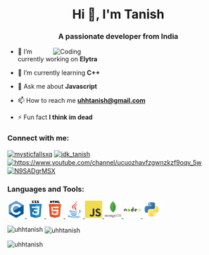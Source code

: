 <h1 align="center">Hi 👋, I'm Tanish</h1>
<h3 align="center">A passionate developer from India</h3>

<img align="right" alt="Coding" width="400" src="https://cdn.discordapp.com/attachments/944613737942364190/954682201109307423/136881424-89ef97ea-51eb-4910-9d86-9ccd2e77fcf0.gif">

- 🔭 I’m currently working on **Elytra**

- 🌱 I’m currently learning **C++**

- 💬 Ask me about **Javascript**

- 📫 How to reach me **uhhtanish@gmail.com**

- ⚡ Fun fact **I think im dead**

<h3 align="left">Connect with me:</h3>
<p align="left">
<a href="https://twitter.com/mysticfallsxq" target="blank"><img align="center" src="https://raw.githubusercontent.com/rahuldkjain/github-profile-readme-generator/master/src/images/icons/Social/twitter.svg" alt="mysticfallsxq" height="30" width="40" /></a>
<a href="https://instagram.com/idk_tanish" target="blank"><img align="center" src="https://raw.githubusercontent.com/rahuldkjain/github-profile-readme-generator/master/src/images/icons/Social/instagram.svg" alt="idk_tanish" height="30" width="40" /></a>
<a href="https://www.youtube.com/c/https://www.youtube.com/channel/ucuozhavfzgwnzkzf9oqv_5w" target="blank"><img align="center" src="https://raw.githubusercontent.com/rahuldkjain/github-profile-readme-generator/master/src/images/icons/Social/youtube.svg" alt="https://www.youtube.com/channel/ucuozhavfzgwnzkzf9oqv_5w" height="30" width="40" /></a>
<a href="https://discord.gg/N9SADgrMSX" target="blank"><img align="center" src="https://raw.githubusercontent.com/rahuldkjain/github-profile-readme-generator/master/src/images/icons/Social/discord.svg" alt="N9SADgrMSX" height="30" width="40" /></a>
</p>

<h3 align="left">Languages and Tools:</h3>
<p align="left"> <a href="https://www.cprogramming.com/" target="_blank" rel="noreferrer"> <img src="https://raw.githubusercontent.com/devicons/devicon/master/icons/c/c-original.svg" alt="c" width="40" height="40"/> </a> <a href="https://www.w3schools.com/css/" target="_blank" rel="noreferrer"> <img src="https://raw.githubusercontent.com/devicons/devicon/master/icons/css3/css3-original-wordmark.svg" alt="css3" width="40" height="40"/> </a> <a href="https://www.w3.org/html/" target="_blank" rel="noreferrer"> <img src="https://raw.githubusercontent.com/devicons/devicon/master/icons/html5/html5-original-wordmark.svg" alt="html5" width="40" height="40"/> </a> <a href="https://www.java.com" target="_blank" rel="noreferrer"> <img src="https://raw.githubusercontent.com/devicons/devicon/master/icons/java/java-original.svg" alt="java" width="40" height="40"/> </a> <a href="https://developer.mozilla.org/en-US/docs/Web/JavaScript" target="_blank" rel="noreferrer"> <img src="https://raw.githubusercontent.com/devicons/devicon/master/icons/javascript/javascript-original.svg" alt="javascript" width="40" height="40"/> </a> <a href="https://www.mongodb.com/" target="_blank" rel="noreferrer"> <img src="https://raw.githubusercontent.com/devicons/devicon/master/icons/mongodb/mongodb-original-wordmark.svg" alt="mongodb" width="40" height="40"/> </a> <a href="https://nodejs.org" target="_blank" rel="noreferrer"> <img src="https://raw.githubusercontent.com/devicons/devicon/master/icons/nodejs/nodejs-original-wordmark.svg" alt="nodejs" width="40" height="40"/> </a> <a href="https://www.python.org" target="_blank" rel="noreferrer"> <img src="https://raw.githubusercontent.com/devicons/devicon/master/icons/python/python-original.svg" alt="python" width="40" height="40"/> </a> </p>

<p><img align="left" src="https://github-readme-stats.vercel.app/api/top-langs?username=uhhtanish&show_icons=true&locale=en&layout=compact" alt="uhhtanish" /></p>

<p>&nbsp;<img align="center" src="https://github-readme-stats.vercel.app/api?username=uhhtanish&show_icons=true&locale=en" alt="uhhtanish" /></p>

<p><img align="center" src="https://github-readme-streak-stats.herokuapp.com/?user=uhhtanish&" alt="uhhtanish" /></p>
